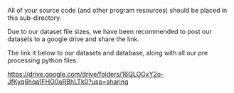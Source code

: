 All of your source code (and other program resources) should be placed in this sub-directory.

Due to our dataset file sizes, we have been recommended to post our datasets to a google drive and share the link.

The link it below to our datasets and database, along with all our pre processing python files.

https://drive.google.com/drive/folders/16QLOGxY2o-JfKyq6hqa1FHO0oRBhLTk0?usp=sharing
